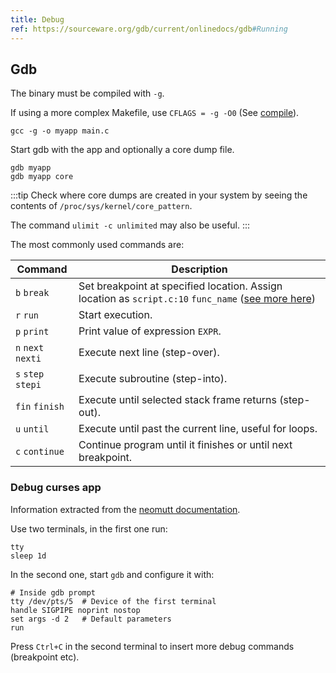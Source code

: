 ```yaml
---
title: Debug
ref: https://sourceware.org/gdb/current/onlinedocs/gdb#Running
---
```


## Gdb

The binary must be compiled with `-g`.

If using a more complex Makefile, use `CFLAGS = -g -O0`
(See [compile](/language/c/compile)).

```shell
gcc -g -o myapp main.c
```

Start gdb with the app and optionally a core dump file.

```shell
gdb myapp
gdb myapp core
```

:::tip
Check where core dumps are created in your system by seeing the contents of
`/proc/sys/kernel/core_pattern`.

The command `ulimit -c unlimited` may also be useful.
:::

The most commonly used commands are:

| Command | Description |
| --- | --- |
| `b` `break` | Set breakpoint at specified location. Assign location as `script.c:10` `func_name` ([see more here](http://www.gdbtutorial.com/gdb-breakpoints-example)) |
| `r` `run` | Start execution. |
| `p` `print` | Print value of expression `EXPR`. |
| `n` `next` `nexti` | Execute next line (step-over). |
| `s` `step` `stepi` | Execute subroutine (step-into). |
| `fin` `finish` | Execute until selected stack frame returns (step-out). |
| `u` `until` | Execute until past the current line, useful for loops. |
| `c` `continue` | Continue program until it finishes or until next breakpoint. |

### Debug curses app

Information extracted from the [neomutt documentation](https://neomutt.org/dev/build/debug).

Use two terminals, in the first one run:

```shell
tty
sleep 1d
```

In the second one, start `gdb` and configure it with:

```shell
# Inside gdb prompt
tty /dev/pts/5  # Device of the first terminal
handle SIGPIPE noprint nostop
set args -d 2   # Default parameters
run
```

Press `Ctrl+C` in the second terminal to insert more debug commands (breakpoint etc).
